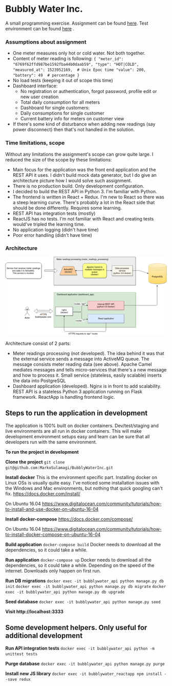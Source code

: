 # Bubbly Water Inc.

A small programming exercise. Assignment can be found [here](assignment.pdf).
Test environment can be found [here](http://52.178.39.62:3333) .

### Assumptions about assignment

- One meter measures only hot or cold water. Not both together.
- Content of meter reading is following:
`{
  "meter_id": "6769f62ffd987be1592fba44b0daab59",
  "type": "HOT|COLD",
  "measured_at": 1523952169,  # Unix Epoc time
  "value": 200,
  "battery": 49  # percentage
}`
- No load tests (keeping it out of scope this time)
- Dashboard interface:
    - No registration or authentication, forgot password, profile edit or new user creation
    - Total daily consumption for all meters
    - Dashboard for single customers:
    - Daily consumptions for single customer
    - Current battery info for meters on customer view
- If there's some kind of disturbance when adding new readings (say power disconnect) then that's not handled in the solution.

### Time limitations, scope

Without any limitations the assignment's scope can grow quite large. I reduced the size of the scope by these limitations:

- Main focus for the application was the front end application and the REST API it uses. I didn't build mock data generator, but
I do give an architecture picture how I would solve such assignment. 
- There is no production build. Only development configuration.
- I decided to build the REST API in Python 3. I'm familiar with Python.
- The frontend is written in React + Redux. I'm new to React so there was a steep learning curve. There's probably a lot in the 
React side that should be done differently. Requires some learning.
- REST API has integration tests (mostly)
- ReactJS has no tests. I'm not familiar with React and creating tests would've tripled the learning time.
- No application logging (didn't have time)
- Poor error handling (didn't have time)

### Architecture

![alt text](Architecture.png)

Architecture consist of 2 parts:
- Meter readings processing (not developed).
The idea behind it was that the external service sends a message into ActiveMQ queue. The message consists meter reading data (see above). 
Apache Camel mediates messages and tells micro-services that there's a new message and how to process it. Small service (stateless, easily scalable)
inserts the data into PostgreSQL
- Dashboard application (developed).
Nginx is in front to add scalability. REST API is a stateless Python 3 application running on Flask framework. 
ReactApp is handling frontend logic. 


## Steps to run the application in development

The application is 100% built on docker containers. Dev/test/staging and live environments are all run in docker containers.
This will make development environment setups easy and team can be sure that all developers run with the same environment.

**To run the project in development**

**Clone the project**
`git clone git@github.com:MarkoSulamagi/BubblyWaterInc.git`

**Install docker**
This is the environment specific part. Installing docker on Linux OSs is usually quite easy. 
I've noticed some installation issues with the Windows and Mac environments, but nothing that quick googling can't fix. 
https://docs.docker.com/install/

On Ubuntu 16.04 https://www.digitalocean.com/community/tutorials/how-to-install-and-use-docker-on-ubuntu-16-04

**Install docker-compose**
https://docs.docker.com/compose/

On Ubuntu 16.04 https://www.digitalocean.com/community/tutorials/how-to-install-docker-compose-on-ubuntu-16-04

**Build application**
`docker-compose build`
Docker needs to download all the dependencies, so it could take a while.

**Run application**
`docker-compose up`
Docker needs to download all the dependencies, so it could take a while. 
Depending on the speed of the internet. Downloads only happen on first run. 

**Run DB migrations**
`docker exec -it bubblywater_api python manage.py db init`
`docker exec -it bubblywater_api python manage.py db migrate`
`docker exec -it bubblywater_api python manage.py db upgrade`

**Seed database**
`docker exec -it bubblywater_api python manage.py seed`

**Visit http://localhost:3333**

## Some development helpers. Only useful for additional development 

**Run API integration tests**
`docker exec -it bubblywater_api python -m unittest tests`

**Purge database**
`docker exec -it bubblywater_api python manage.py purge`

**Install new JS library**
`docker exec -it bubblywater_reactapp npm install --save redux`







